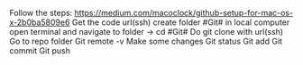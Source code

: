 Follow the steps: https://medium.com/macoclock/github-setup-for-mac-os-x-2b0ba5809e6
Get the code url(ssh)
create folder #Git# in local computer
open terminal and navigate to folder -> cd #Git#
Do git clone with url(ssh)
Go to repo folder
Git remote -v
Make some changes
Git status
Git add
Git commit
Git push
 
